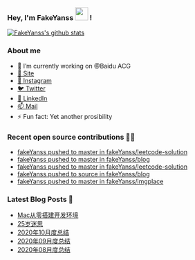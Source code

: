 ### Hey, I'm FakeYanss <img src="https://media.giphy.com/media/hvRJCLFzcasrR4ia7z/giphy.gif" width="30px"> !

[![FakeYanss's github stats](https://github-readme-stats.vercel.app/api?username=fakeyanss)](https://github.com/fakeyanss)

### About me
- 🔭 I’m currently working on @Baidu ACG
- [🦓 Site](https://foreti.me)
- [📸 Instagram](https://www.instagram.com/fakeyanss/)
- [🐦 Twitter](https://twitter.com/fakeYanss)
- [💼 LinkedIn](https://www.linkedin.com/in/foretime) 
- [📫 Mail](mailto:yanshisangc@gmail.com)
- ⚡ Fun fact: Yet another prosibility

### Recent open source contributions 👨‍💻

<!-- GITHUB:START -->
- [fakeYanss pushed to master in fakeYanss/leetcode-solution](https://github.com/fakeYanss/leetcode-solution/compare/f1d3e33120...f7073dc500)
- [fakeYanss pushed to master in fakeYanss/blog](https://github.com/fakeYanss/blog/compare/2048102394...f848d9110e)
- [fakeYanss pushed to master in fakeYanss/leetcode-solution](https://github.com/fakeYanss/leetcode-solution/compare/fa78bff095...f1d3e33120)
- [fakeYanss pushed to source in fakeYanss/blog](https://github.com/fakeYanss/blog/compare/641b47a1ad...36b3fea2b2)
- [fakeYanss pushed to master in fakeYanss/imgplace](https://github.com/fakeYanss/imgplace/compare/1551827ee6...f06211cbbb)
<!-- GITHUB:END -->

### Latest Blog Posts 📕
<!-- BLOG:START -->
- [Mac从零搭建开发环境](https://foreti.me/blog/2021/03/14/setup-env-on-mac/)
- [25岁迷思](https://foreti.me/blog/2021/01/09/thinking-at-25-years-old/)
- [2020年10月度总结](https://foreti.me/blog/2020/10/28/2020-10-review/)
- [2020年09月度总结](https://foreti.me/blog/2020/10/28/2020-09-review/)
- [2020年08月度总结](https://foreti.me/blog/2020/09/05/2020-08-review/)
<!-- BLOG:END -->
